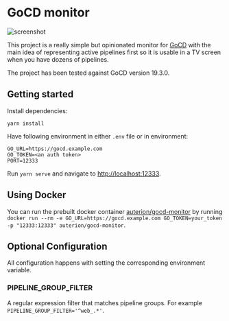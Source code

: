 # GoCD monitor

![screenshot](screenshot.png)

This project is a really simple but opinionated monitor for [GoCD](https://go.cd)
with the main idea of representing active pipelines first so it is usable
in a TV screen when you have dozens of pipelines.

The project has been tested against GoCD version 19.3.0.

## Getting started

Install dependencies:
```
yarn install
```

Have following environment in either `.env` file or in environment:

```
GO_URL=https://gocd.example.com
GO_TOKEN=<an auth token>
PORT=12333
```

Run `yarn serve` and navigate to [http://localhost:12333](http://localhost:12333).

## Using Docker

You can run the prebuilt docker container [auterion/gocd-monitor](https://hub.docker.com/r/auterion/gocd-monitor)
by running `docker run --rm -e GO_URL=https://gocd.example.com GO_TOKEN=your_token -p "12333:12333" auterion/gocd-monitor`.

## Optional Configuration

All configuration happens with setting the corresponding environment variable.

### PIPELINE_GROUP_FILTER

A regular expression filter that matches pipeline groups.
For example `PIPELINE_GROUP_FILTER='^web_.*'`.

